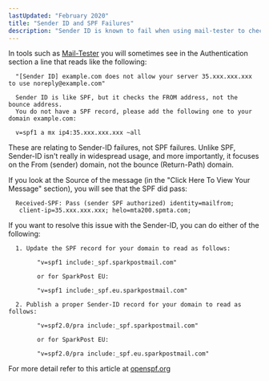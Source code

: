 ```yaml
---
lastUpdated: "February 2020"
title: "Sender ID and SPF Failures"
description: "Sender ID is known to fail when using mail-tester to check emails"
---
```


In tools such as [Mail-Tester](https://www.mail-tester.com) you will sometimes see in the Authentication section a line that reads like the following:

      "[Sender ID] example.com does not allow your server 35.xxx.xxx.xxx to use noreply@example.com"

      Sender ID is like SPF, but it checks the FROM address, not the bounce address.
      You do not have a SPF record, please add the following one to your domain example.com:

      v=spf1 a mx ip4:35.xxx.xxx.xxx ~all

These are relating to Sender-ID failures, not SPF failures. Unlike SPF, Sender-ID isn't really in widespread usage, and more importantly, it focuses on the From (sender) domain, not the bounce (Return-Path) domain.

If you look at the Source of the message (in the "Click Here To View Your Message" section), you will see that the SPF did pass:

      Received-SPF: Pass (sender SPF authorized) identity=mailfrom;
       client-ip=35.xxx.xxx.xxx; helo=mta200.spmta.com;
 
If you want to resolve this issue with the Sender-ID, you can do either of the following:

      1. Update the SPF record for your domain to read as follows:

            "v=spf1 include:_spf.sparkpostmail.com"

            or for SparkPost EU:

            "v=spf1 include:_spf.eu.sparkpostmail.com"

      2. Publish a proper Sender-ID record for your domain to read as follows:

            "v=spf2.0/pra include:_spf.sparkpostmail.com"

            or for SparkPost EU:

            "v=spf2.0/pra include:_spf.eu.sparkpostmail.com"
      
For more detail refer to this article at [openspf.org](http://www.openspf.org/SPF_vs_Sender_ID)
